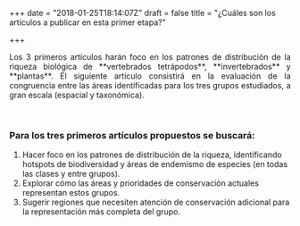 +++
date = "2018-01-25T18:14:07Z"
draft = false
title = "¿Cuáles son los artículos a publicar en esta primer etapa?"

+++

<p style='text-align: justify;'>Los 3 primeros artículos harán foco en los patrones de distribución de la riqueza biológica de **vertebrados tetrápodos**, **invertebrados** y **plantas**. El siguiente artículo consistirá en la evaluación de la congruencia entre las áreas identificadas para los tres grupos estudiados, a gran escala (espacial y taxonómica).</p>
<br />

### Para los tres primeros artículos propuestos se buscará:
1. Hacer foco en los patrones de distribución de la riqueza, identificando hotspots de biodiversidad y áreas de endemismo de especies (en todas las clases y entre grupos).
2. Explorar cómo las áreas y prioridades de conservación actuales representan estos grupos. 
3. Sugerir regiones que necesiten atención de conservación adicional para la representación más completa del grupo. 
 
